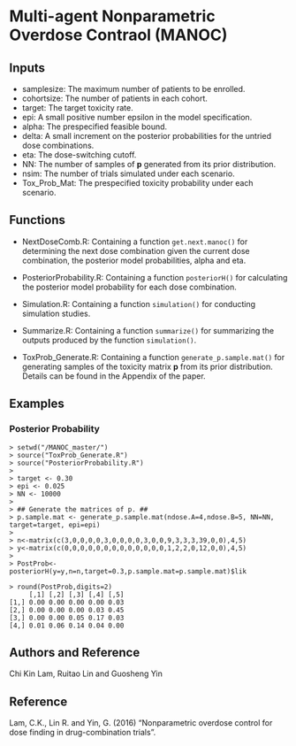 # Multi-agent Nonparametric Overdose Contraol (MANOC)
## Inputs 
- samplesize: The maximum number of patients to be enrolled.  
- cohortsize: The number of patients in each cohort. 
- target: The target toxicity rate. 
- epi: A small positive number epsilon in the model specification.  
- alpha: The prespecified feasible bound.    
- delta: A small increment on the posterior probabilities for the untried dose combinations.
- eta: The dose-switching cutoff.
- NN: The number of samples of **p** generated from its prior distribution.
- nsim: The number of trials simulated under each scenario. 
- Tox_Prob_Mat: The prespecified toxicity probability under each scenario. 

## Functions
- NextDoseComb.R: Containing a function `get.next.manoc()` for determining the next dose combination given the current dose combination, the posterior model probabilities, alpha and eta. 

- PosteriorProbability.R: Containing a function `posteriorH()` for calculating the posterior model probability for each dose combination.

- Simulation.R: Containing a function `simulation()` for conducting simulation studies. 

- Summarize.R: Containing a function `summarize()` for summarizing the outputs produced by the function `simulation()`.

- ToxProb_Generate.R: Containing a function `generate_p.sample.mat()` for generating samples of the toxicity matrix **p** from its prior distribution. Details can be found in the Appendix of the paper. 

## Examples
### Posterior Probability
```
> setwd("/MANOC_master/")
> source("ToxProb_Generate.R")
> source("PosteriorProbability.R")
> 
> target <- 0.30
> epi <- 0.025
> NN <- 10000
> 
> ## Generate the matrices of p. ## 
> p.sample.mat <- generate_p.sample.mat(ndose.A=4,ndose.B=5, NN=NN, target=target, epi=epi) 
> 
> n<-matrix(c(3,0,0,0,0,3,0,0,0,0,3,0,0,9,3,3,3,39,0,0),4,5)
> y<-matrix(c(0,0,0,0,0,0,0,0,0,0,0,0,0,1,2,2,0,12,0,0),4,5)
> 
> PostProb<-posteriorH(y=y,n=n,target=0.3,p.sample.mat=p.sample.mat)$lik
```

```
> round(PostProb,digits=2)
     [,1] [,2] [,3] [,4] [,5]
[1,] 0.00 0.00 0.00 0.00 0.03
[2,] 0.00 0.00 0.00 0.03 0.45
[3,] 0.00 0.00 0.05 0.17 0.03
[4,] 0.01 0.06 0.14 0.04 0.00
```

## Authors and Reference
Chi Kin Lam, Ruitao Lin and Guosheng Yin 

## Reference
Lam, C.K., Lin R. and Yin, G. (2016) “Nonparametric overdose control for dose finding in drug-combination trials”.
